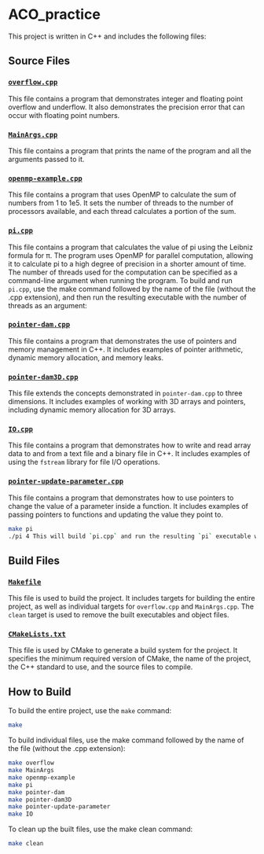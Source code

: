 # ACO_practice

This project is written in C++ and includes the following files:

## Source Files

### [`overflow.cpp`](./overflow.cpp)

This file contains a program that demonstrates integer and floating point overflow and underflow. It also demonstrates the precision error that can occur with floating point numbers.

### [`MainArgs.cpp`](./MainArgs.cpp)

This file contains a program that prints the name of the program and all the arguments passed to it.

### [`openmp-example.cpp`](./openmp-example.cpp)

This file contains a program that uses OpenMP to calculate the sum of numbers from 1 to 1e5. It sets the number of threads to the number of processors available, and each thread calculates a portion of the sum.

### [`pi.cpp`](./pi.cpp)

This file contains a program that calculates the value of pi using the Leibniz formula for π. The program uses OpenMP for parallel computation, allowing it to calculate pi to a high degree of precision in a shorter amount of time. The number of threads used for the computation can be specified as a command-line argument when running the program.
To build and run `pi.cpp`, use the make command followed by the name of the file (without the .cpp extension), and then run the resulting executable with the number of threads as an argument:

### [`pointer-dam.cpp`](./pointer-dam.cpp)

This file contains a program that demonstrates the use of pointers and memory management in C++. It includes examples of pointer arithmetic, dynamic memory allocation, and memory leaks.

### [`pointer-dam3D.cpp`](./pointer-dam3D.cpp)

This file extends the concepts demonstrated in `pointer-dam.cpp` to three dimensions. It includes examples of working with 3D arrays and pointers, including dynamic memory allocation for 3D arrays.

### [`IO.cpp`](./IO.cpp)

This file contains a program that demonstrates how to write and read array data to and from a text file and a binary file in C++. It includes examples of using the `fstream` library for file I/O operations.

### [`pointer-update-parameter.cpp`](./pointer-update-parameter.cpp)

This file contains a program that demonstrates how to use pointers to change the value of a parameter inside a function. It includes examples of passing pointers to functions and updating the value they point to.

```bash
make pi
./pi 4 This will build `pi.cpp` and run the resulting `pi` executable with 4 threads.
```

## Build Files

### [`Makefile`](./Makefile)

This file is used to build the project. It includes targets for building the entire project, as well as individual targets for `overflow.cpp` and `MainArgs.cpp`. The `clean` target is used to remove the built executables and object files.

### [`CMakeLists.txt`](./CMakeLists.txt)

This file is used by CMake to generate a build system for the project. It specifies the minimum required version of CMake, the name of the project, the C++ standard to use, and the source files to compile.

## How to Build

To build the entire project, use the `make` command:

```bash
make
```

To build individual files, use the make command followed by the name of the file (without the .cpp extension):
```bash
make overflow
make MainArgs
make openmp-example
make pi
make pointer-dam
make pointer-dam3D
make pointer-update-parameter
make IO
```

To clean up the built files, use the make clean command:
```bash
make clean
```